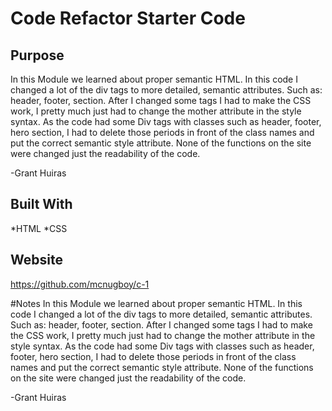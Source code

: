 # Code Refactor Starter Code

## Purpose
In this Module we learned about proper semantic HTML. In this code I changed a lot of the div tags to more detailed, semantic attributes. Such as: header, footer, section. After I changed some tags I had to make the CSS work, I pretty much just had to change the mother attribute in the style syntax. As the code had some Div tags with classes such as header, footer, hero section, I had to delete those periods in front of the class names and put the correct semantic style attribute. None of the functions on the site were changed just the readability of the code.

-Grant Huiras

## Built With
*HTML
*CSS

## Website
https://github.com/mcnugboy/c-1

#Notes
In this Module we learned about proper semantic HTML. In this code I changed a lot of the div tags to more detailed, semantic attributes. Such as: header, footer, section. After I changed some tags I had to make the CSS work, I pretty much just had to change the mother attribute in the style syntax. As the code had some Div tags with classes such as header, footer, hero section, I had to delete those periods in front of the class names and put the correct semantic style attribute. None of the functions on the site were changed just the readability of the code.

-Grant Huiras
